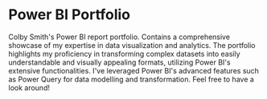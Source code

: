 # Power BI Portfolio
Colby Smith's Power BI report portfolio. Contains a comprehensive showcase of my expertise in data visualization and analytics. The portfolio highlights my proficiency in transforming complex datasets into easily understandable and visually appealing formats, utilizing Power BI's extensive functionalities. I've leveraged Power BI's advanced features such as Power Query for data modelling and transformation. Feel free to have a look around!
